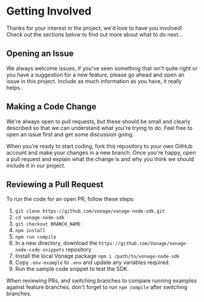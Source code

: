 # Getting Involved

Thanks for your interest in the project, we'd love to have you involved! Check out the sections below to find out more
about what to do next...

## Opening an Issue

We always welcome issues, if you've seen something that isn't quite right or you have a suggestion for a new feature,
please go ahead and open an issue in this project. Include as much information as you have, it really helps.

## Making a Code Change

We're always open to pull requests, but these should be small and clearly described so that we can understand what
you're trying to do. Feel free to open an issue first and get some discussion going.

When you're ready to start coding, fork this repository to your own GitHub account and make your changes in a new
branch. Once you're happy, open a pull request and explain what the change is and why you think we should include it in
our project.

## Reviewing a Pull Request

To run the code for an open PR, follow these steps:

1. `git clone https://github.com/vonage/vonage-node-sdk.git`
1. `cd vonage-node-sdk`
1. `git checkout BRANCH_NAME`
1. `npm install`
1. `npm run compile`
1. In a new directory, download the `https://github.com/Vonage/vonage-node-code-snippets` repository
1. Install the local Vonage package `npm i /path/to/vonage-node-sdk`
1. Copy `.env-example` to `.env` and update any variables required.
1. Run the sample code snippet to test the SDK.

When reviewing PRs, and switching branches to compare running examples against feature branches, don't forget to
run `npm compile` after switching branches.
